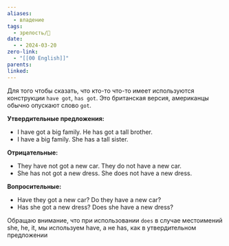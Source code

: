 ```yaml
---
aliases:
  - владение
tags:
  - зрелость/🌱
date:
  - - 2024-03-20
zero-link:
  - "[[00 English]]"
parents: 
linked:
---
```

Для того чтобы сказать, что кто-то что-то имеет используются конструкции `have got`, `has got`. Это британская версия, американцы обычно опускают слово `got`.

**Утвердительные предложения:**
- I have got a big family. He has got a tall brother.
- I have a big family. She has a tall sister.

**Отрицательные:**
- They have not got a new car. They do not have a new car.
- She has not got a new dress. She does not have a new dress.

**Вопросительные:**
- Have they got a new car? Do they have a new car?
- Has she got a new dress? Does she have a new dress?

Обращаю внимание, что при использовании `does` в случае местоимений she, he, it, мы используем have, а не has, как в утвердительном предложении